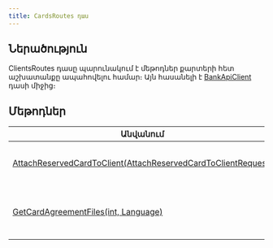 ```yaml
---
title: CardsRoutes դաս
---
```


<div class="version-block" data-product-id="bank" data-version="250626.000, 250929.000" markdown="1">


## Ներածություն

ClientsRoutes դասը պարունակում է մեթոդներ քարտերի հետ աշխատանքը ապահովելու համար։
Այն հասանելի է [BankApiClient](../types/BankApiClient.md) դասի միջից։

## Մեթոդներ

| Անվանում | Նկարագրություն |
|----------|----------------|
| [AttachReservedCardToClient(AttachReservedCardToClientRequest)](CardsRoutes/AttachReservedCardToClient.md) | Ռեզերվացրած քարտը կցում է տրված հաճախորդին։ |
| [GetCardAgreementFiles(int, Language)](CardsRoutes/GetCardAgreementFiles.md) | Ներբեռնում է տրված քարտի համար անհրաժեշտ պայմանագրերը։ |

</div>
